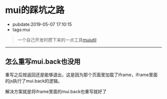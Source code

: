 # mui的踩坑之路

- pubdate:2019-05-07 17:10:15
- tags:mui

> 一个自己开发时攒下来的一点工具[muiutil](https://dev.tencent.com/u/sheng_gu/p/muiutil/git)
-------------

## 怎么重写mui.back也没用

重写之后按返回还是能够退出，这是因为那个页面里加载了iframe，iframe里面的js执行了mui.back的逻辑。

解决方案就是将iframe里面的mui.back也重写就好了